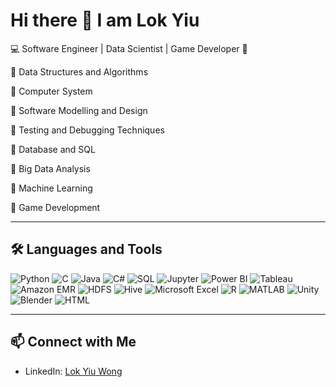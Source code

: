 # Hi there 👋 I am Lok Yiu 
💻 Software Engineer | Data Scientist | Game Developer 🐧

🔹 Data Structures and Algorithms

🔹 Computer System

🔹 Software Modelling and Design

🔹 Testing and Debugging Techniques

🔹 Database and SQL

🔹 Big Data Analysis

🔹 Machine Learning

🔹 Game Development

---

## 🛠️ Languages and Tools

![Python](https://img.shields.io/badge/Python-3776AB?style=for-the-badge&logo=python&logoColor=white) 
![C](https://img.shields.io/badge/C-00599C?style=for-the-badge&logo=c&logoColor=white) 
![Java](https://img.shields.io/badge/Java-ED8B00?style=for-the-badge&logo=java&logoColor=white) 
![C#](https://img.shields.io/badge/C%23-239120?style=for-the-badge&logo=csharp&logoColor=white) 
![SQL](https://img.shields.io/badge/SQL-4479A1?style=for-the-badge&logo=sqlite&logoColor=white) 
![Jupyter](https://img.shields.io/badge/Jupyter-F37626?style=for-the-badge&logo=jupyter&logoColor=white) 
![Power BI](https://img.shields.io/badge/Power%20BI-F2C811?style=for-the-badge&logo=powerbi&logoColor=black) 
![Tableau](https://img.shields.io/badge/Tableau-E97627?style=for-the-badge&logo=tableau&logoColor=white) 
![Amazon EMR](https://img.shields.io/badge/Amazon%20EMR-FF9900?style=for-the-badge&logo=amazonaws&logoColor=white) 
![HDFS](https://img.shields.io/badge/HDFS-002F86?style=for-the-badge&logo=apache&logoColor=white) 
![Hive](https://img.shields.io/badge/Hive-FDEE21?style=for-the-badge&logo=apachehive&logoColor=black) 
![Microsoft Excel](https://img.shields.io/badge/Microsoft%20Excel-217346?style=for-the-badge&logo=microsoft-excel&logoColor=white)
![R](https://img.shields.io/badge/R-276DC3?style=for-the-badge&logo=r&logoColor=white) 
![MATLAB](https://img.shields.io/badge/MATLAB-0076A8?style=for-the-badge&logo=mathworks&logoColor=white) 
![Unity](https://img.shields.io/badge/Unity-000000?style=for-the-badge&logo=unity&logoColor=white)
![Blender](https://img.shields.io/badge/Blender-F5792A?style=for-the-badge&logo=blender&logoColor=white) 
![HTML](https://img.shields.io/badge/HTML-E34F26?style=for-the-badge&logo=html5&logoColor=white) 

---

## 📫 Connect with Me

- LinkedIn: <a href="https://www.linkedin.com/in/lok-yiu-wong-526b26346" target="_blank">Lok Yiu Wong</a>



